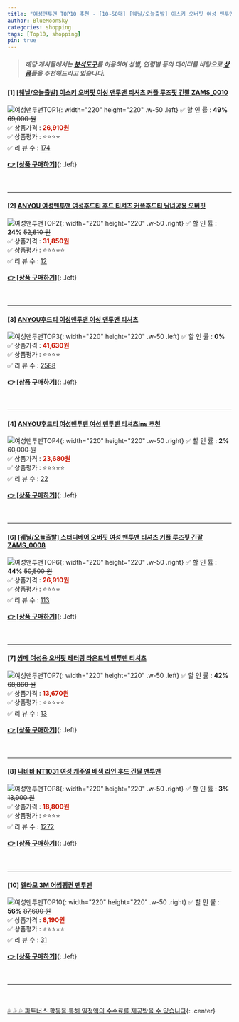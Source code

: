 ```yaml
---
title: "여성맨투맨 TOP10 추천 - [10~50대] [웨닐/오늘출발] 이스키 오버핏 여성 맨투맨 티셔츠 커플 루즈핏 긴팔 ZAMS_0010"
author: BlueMoonSky
categories: shopping
tags: [Top10, shopping]
pin: true
---
```


> ##### 해당 게시물에서는 [**분석도구**](https://itemscout.io/)를 이용하여 **성별**, **연령별** 등의 데이터를 바탕으로 [**상품**](https://link.coupang.com/a/baae76)들을 추천해드리고 있습니다.

#### [1] [[웨닐/오늘출발] 이스키 오버핏 여성 맨투맨 티셔츠 커플 루즈핏 긴팔 ZAMS_0010](https://link.coupang.com/re/AFFSDP?lptag=AF5964186&subid=bluemoonsky6999&pageKey=7550660194&traceid=V0-153&itemId=19870344361&vendorItemId=86974081336)
![여성맨투맨TOP1](https://thumbnail6.coupangcdn.com/thumbnails/remote/230x230ex/image/vendor_inventory/44f3/530e15daff07ee29409029cb348b71228d1f76334441a735cf111c6f2020.jpg){: width="220" height="220" .w-50 .left}
✅ 할 인 률 : **49%** ~~<del class="base-price"> 69,000  </del>원~~<br>
✅ 상품가격 : <span style="color:#cb1400"> **26,910원** </span><br>
✅ 상품평가 : ⭐⭐⭐⭐<br>
✅ 리 뷰 수 : [174](https://link.coupang.com/re/AFFSDP?lptag=AF5964186&subid=bluemoonsky6999&pageKey=7550660194&traceid=V0-153&itemId=19870344361&vendorItemId=86974081336)<br>
<br>
[**👉  [상품 구매하기]**](https://link.coupang.com/re/AFFSDP?lptag=AF5964186&subid=bluemoonsky6999&pageKey=7550660194&traceid=V0-153&itemId=19870344361&vendorItemId=86974081336){: .left}
<br>
<br>
<br>

***

#### [2] [ANYOU 여성맨투맨 여성후드티 후드 티셔츠 커플후드티 남녀공용 오버핏](https://link.coupang.com/re/AFFSDP?lptag=AF5964186&subid=bluemoonsky6999&pageKey=7523415385&traceid=V0-153&itemId=19736926566&vendorItemId=87305883976)
![여성맨투맨TOP2](https://thumbnail9.coupangcdn.com/thumbnails/remote/230x230ex/image/vendor_inventory/78e0/2a08c15071999713ca60e313c7383950db80ae5e8b75ccbffc47ee64b8b8.jpeg){: width="220" height="220" .w-50 .right}
✅ 할 인 률 : **24%** ~~<del class="base-price"> 52,610  </del>원~~<br>
✅ 상품가격 : <span style="color:#cb1400"> **31,850원** </span><br>
✅ 상품평가 : ⭐⭐⭐⭐⭐<br>
✅ 리 뷰 수 : [12](https://link.coupang.com/re/AFFSDP?lptag=AF5964186&subid=bluemoonsky6999&pageKey=7523415385&traceid=V0-153&itemId=19736926566&vendorItemId=87305883976)<br>
<br>
[**👉  [상품 구매하기]**](https://link.coupang.com/re/AFFSDP?lptag=AF5964186&subid=bluemoonsky6999&pageKey=7523415385&traceid=V0-153&itemId=19736926566&vendorItemId=87305883976){: .left}
<br>
<br>
<br>

***

#### [3] [ANYOU후드티 여성맨투맨 여성 맨투맨 티셔츠](https://link.coupang.com/re/AFFSDP?lptag=AF5964186&subid=bluemoonsky6999&pageKey=6854312547&traceid=V0-153&itemId=16340203010&vendorItemId=87210465085)
![여성맨투맨TOP3](https://thumbnail10.coupangcdn.com/thumbnails/remote/230x230ex/image/vendor_inventory/2fa3/9f761b06d8b0c33d6aae3fe41f1973e843cd75c4cfae711eb63b6e371211.jpg){: width="220" height="220" .w-50 .left}
✅ 할 인 률 : **0%** <br>
✅ 상품가격 : <span style="color:#cb1400"> **41,630원** </span><br>
✅ 상품평가 : ⭐⭐⭐⭐<br>
✅ 리 뷰 수 : [2588](https://link.coupang.com/re/AFFSDP?lptag=AF5964186&subid=bluemoonsky6999&pageKey=6854312547&traceid=V0-153&itemId=16340203010&vendorItemId=87210465085)<br>
<br>
[**👉  [상품 구매하기]**](https://link.coupang.com/re/AFFSDP?lptag=AF5964186&subid=bluemoonsky6999&pageKey=6854312547&traceid=V0-153&itemId=16340203010&vendorItemId=87210465085){: .left}
<br>
<br>
<br>

***

#### [4] [ANYOU후드티 여성맨투맨 여성 맨투맨 티셔츠ins 추천](https://link.coupang.com/re/AFFSDP?lptag=AF5964186&subid=bluemoonsky6999&pageKey=7546797538&traceid=V0-153&itemId=19851382287&vendorItemId=87295803500)
![여성맨투맨TOP4](https://thumbnail8.coupangcdn.com/thumbnails/remote/230x230ex/image/vendor_inventory/a129/ebe41546208da00c321c3318999b1988c96ad28025618a6156d8d4900343.jpg){: width="220" height="220" .w-50 .right}
✅ 할 인 률 : **2%** ~~<del class="base-price"> 60,000  </del>원~~<br>
✅ 상품가격 : <span style="color:#cb1400"> **23,680원** </span><br>
✅ 상품평가 : ⭐⭐⭐⭐⭐<br>
✅ 리 뷰 수 : [22](https://link.coupang.com/re/AFFSDP?lptag=AF5964186&subid=bluemoonsky6999&pageKey=7546797538&traceid=V0-153&itemId=19851382287&vendorItemId=87295803500)<br>
<br>
[**👉  [상품 구매하기]**](https://link.coupang.com/re/AFFSDP?lptag=AF5964186&subid=bluemoonsky6999&pageKey=7546797538&traceid=V0-153&itemId=19851382287&vendorItemId=87295803500){: .left}
<br>
<br>
<br>

***

#### [6] [[웨닐/오늘출발] 스터디베어 오버핏 여성 맨투맨 티셔츠 커플 루즈핏 긴팔 ZAMS_0008](https://link.coupang.com/re/AFFSDP?lptag=AF5964186&subid=bluemoonsky6999&pageKey=7550660075&traceid=V0-153&itemId=19870343826&vendorItemId=87032999983)
![여성맨투맨TOP6](https://thumbnail7.coupangcdn.com/thumbnails/remote/230x230ex/image/vendor_inventory/a38a/c67a9f9ae3e35886fd258a101b720c2c9fec4a93493fc600ec9a09eb76b5.jpg){: width="220" height="220" .w-50 .right}
✅ 할 인 률 : **44%** ~~<del class="base-price"> 50,500  </del>원~~<br>
✅ 상품가격 : <span style="color:#cb1400"> **26,910원** </span><br>
✅ 상품평가 : ⭐⭐⭐⭐<br>
✅ 리 뷰 수 : [113](https://link.coupang.com/re/AFFSDP?lptag=AF5964186&subid=bluemoonsky6999&pageKey=7550660075&traceid=V0-153&itemId=19870343826&vendorItemId=87032999983)<br>
<br>
[**👉  [상품 구매하기]**](https://link.coupang.com/re/AFFSDP?lptag=AF5964186&subid=bluemoonsky6999&pageKey=7550660075&traceid=V0-153&itemId=19870343826&vendorItemId=87032999983){: .left}
<br>
<br>
<br>

***

#### [7] [쌍떼 여성용 오버핏 레터링 라운드넥 맨투맨 티셔츠](https://link.coupang.com/re/AFFSDP?lptag=AF5964186&subid=bluemoonsky6999&pageKey=7098771621&traceid=V0-153&itemId=17714160739&vendorItemId=84879027979)
![여성맨투맨TOP7](https://thumbnail9.coupangcdn.com/thumbnails/remote/230x230ex/image/rs_quotation_api/ygwx1n0d/9b28ce192a744b61a2d6a6293ca526c8.jpg){: width="220" height="220" .w-50 .left}
✅ 할 인 률 : **42%** ~~<del class="base-price"> 68,860  </del>원~~<br>
✅ 상품가격 : <span style="color:#cb1400"> **13,670원** </span><br>
✅ 상품평가 : ⭐⭐⭐⭐⭐<br>
✅ 리 뷰 수 : [13](https://link.coupang.com/re/AFFSDP?lptag=AF5964186&subid=bluemoonsky6999&pageKey=7098771621&traceid=V0-153&itemId=17714160739&vendorItemId=84879027979)<br>
<br>
[**👉  [상품 구매하기]**](https://link.coupang.com/re/AFFSDP?lptag=AF5964186&subid=bluemoonsky6999&pageKey=7098771621&traceid=V0-153&itemId=17714160739&vendorItemId=84879027979){: .left}
<br>
<br>
<br>

***

#### [8] [나바바 NT1031 여성 캐주얼 배색 라인 후드 긴팔 맨투맨](https://link.coupang.com/re/AFFSDP?lptag=AF5964186&subid=bluemoonsky6999&pageKey=7595429771&traceid=V0-153&itemId=20079983356&vendorItemId=87175585443)
![여성맨투맨TOP8](https://thumbnail6.coupangcdn.com/thumbnails/remote/230x230ex/image/vendor_inventory/6d77/be596e6529b4dbe9ce25f9c4029c344736588ca7d62608477697713a5b2f.jpg){: width="220" height="220" .w-50 .right}
✅ 할 인 률 : **3%** ~~<del class="base-price"> 13,900  </del>원~~<br>
✅ 상품가격 : <span style="color:#cb1400"> **18,800원** </span><br>
✅ 상품평가 : ⭐⭐⭐⭐<br>
✅ 리 뷰 수 : [1272](https://link.coupang.com/re/AFFSDP?lptag=AF5964186&subid=bluemoonsky6999&pageKey=7595429771&traceid=V0-153&itemId=20079983356&vendorItemId=87175585443)<br>
<br>
[**👉  [상품 구매하기]**](https://link.coupang.com/re/AFFSDP?lptag=AF5964186&subid=bluemoonsky6999&pageKey=7595429771&traceid=V0-153&itemId=20079983356&vendorItemId=87175585443){: .left}
<br>
<br>
<br>

***

#### [10] [엘라모 3M 어썸펭귄 맨투맨](https://link.coupang.com/re/AFFSDP?lptag=AF5964186&subid=bluemoonsky6999&pageKey=2093720329&traceid=V0-153&itemId=3556578318&vendorItemId=71542452104)
![여성맨투맨TOP10](https://thumbnail10.coupangcdn.com/thumbnails/remote/230x230ex/image/retail/images/2020/09/09/2/9/43c9e05a-e40c-4206-bd13-587f7e48bb18.jpg){: width="220" height="220" .w-50 .right}
✅ 할 인 률 : **56%** ~~<del class="base-price"> 87,600  </del>원~~<br>
✅ 상품가격 : <span style="color:#cb1400"> **8,190원** </span><br>
✅ 상품평가 : ⭐⭐⭐⭐⭐<br>
✅ 리 뷰 수 : [31](https://link.coupang.com/re/AFFSDP?lptag=AF5964186&subid=bluemoonsky6999&pageKey=2093720329&traceid=V0-153&itemId=3556578318&vendorItemId=71542452104)<br>
<br>
[**👉  [상품 구매하기]**](https://link.coupang.com/re/AFFSDP?lptag=AF5964186&subid=bluemoonsky6999&pageKey=2093720329&traceid=V0-153&itemId=3556578318&vendorItemId=71542452104){: .left}
<br>
<br>
<br>

***
<br><br>[💦 💦 💦 파트너스 활동을 통해 일정액의 수수료를 제공받을 수 있습니다](https://link.coupang.com/a/baae76){: .center}